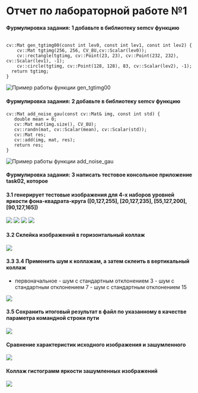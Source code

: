 # Отчет по лабораторной работе №1
#### Фурмулировка задания: 1 добавьте в библиотеку semcv функцию
``` 

cv::Mat gen_tgtimg00(const int lev0, const int lev1, const int lev2) {
	cv::Mat tgtimg(256, 256, CV_8U,cv::Scalar(lev0));
	cv::rectangle(tgtimg, cv::Point(23, 23), cv::Point(232, 232), cv::Scalar(lev1), -1);
	cv::circle(tgtimg, cv::Point(128, 128), 83, cv::Scalar(lev2), -1);
  return tgtimg;
}
```
 ![Пример работы функции gen_tgtimg00](https://github.com/KaterinaVat/misis2025s-3-vatagina-e-e/blob/main/assests/lab2/func_t.png)

 #### Фурмулировка задания: 2 добавьте в библиотеку semcv функцию
 ```
 cv::Mat add_noise_gau(const cv::Mat& img, const int std) {
	double mean = 0;
	cv::Mat mat(img.size(), CV_8U);
	cv::randn(mat, cv::Scalar(mean), cv::Scalar(std));
	cv::Mat res;
	cv::add(img, mat, res);
	return res;
}
 ```
 ![Пример работы функции add_noise_gau](https://github.com/KaterinaVat/misis2025s-3-vatagina-e-e/blob/main/assests/lab2/add_noise.png)


 #### Фурмулировка задания: 3 написать тестовое консольное приложение task02, которое
 #### 3.1 генерирует тестовые изображения для 4-х наборов уровней яркости фона-квадрата-круга ([0,127,255], [20,127,235], [55,127,200], [90,127,165]) 
  ![](https://github.com/KaterinaVat/misis2025s-3-vatagina-e-e/blob/main/assests/lab2/gen_br_1.png)
  ![](https://github.com/KaterinaVat/misis2025s-3-vatagina-e-e/blob/main/assests/lab2/gen_br2.png)
  ![](https://github.com/KaterinaVat/misis2025s-3-vatagina-e-e/blob/main/assests/lab2/gen_br3.png)
  ![](https://github.com/KaterinaVat/misis2025s-3-vatagina-e-e/blob/main/assests/lab2/gen_br4.png)

  #### 3.2 Склейка изображений в горизонтальный коллаж
  ![](https://github.com/KaterinaVat/misis2025s-3-vatagina-e-e/blob/main/assests/lab2/collage.png)

  #### 3.3 3.4 Применить шум к коллажам, а затем склеить в вертикальный коллаж
   - первоначальное 
	- шум с стандартным отклонением 3
	- шум с стандартным отклонением 7
	- шум с стандартным отклонением 15

  ![](https://github.com/KaterinaVat/misis2025s-3-vatagina-e-e/blob/main/assests/lab2/final_collage.png)

  #### 3.5 Сохранить итоговый результат в файл по указанному в качестве параметра командной строки пути
  ![](https://github.com/KaterinaVat/misis2025s-3-vatagina-e-e/blob/main/assests/lab2/final.png)

  #### Сравнение характеристик исходного изображения и зашумленного
  ![](https://github.com/KaterinaVat/misis2025s-3-vatagina-e-e/blob/main/assests/lab2/table.png)

  #### Коллаж гистограмм яркости зашумленных изображений
  ![](https://github.com/KaterinaVat/misis2025s-3-vatagina-e-e/blob/main/assests/lab2/histBRCollage.png)

